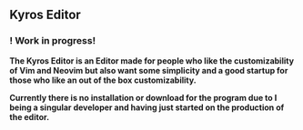 
## Kyros Editor
### ! Work in progress!
**The Kyros Editor is an Editor made for people who like the customizability of Vim and Neovim but also want some simplicity and a good startup for those who like an out of the box customizability.**

**Currently there is no installation or download for the program due to I being a singular developer and having just started on the production of the editor.**

